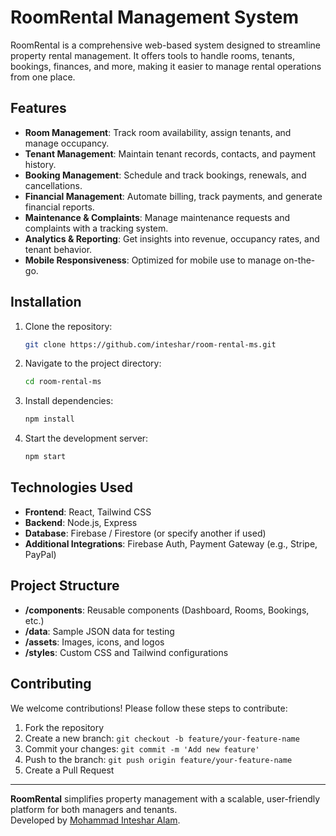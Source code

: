 # RoomRental Management System

RoomRental is a comprehensive web-based system designed to streamline property rental management. It offers tools to handle rooms, tenants, bookings, finances, and more, making it easier to manage rental operations from one place.

## Features

- **Room Management**: Track room availability, assign tenants, and manage occupancy.
- **Tenant Management**: Maintain tenant records, contacts, and payment history.
- **Booking Management**: Schedule and track bookings, renewals, and cancellations.
- **Financial Management**: Automate billing, track payments, and generate financial reports.
- **Maintenance & Complaints**: Manage maintenance requests and complaints with a tracking system.
- **Analytics & Reporting**: Get insights into revenue, occupancy rates, and tenant behavior.
- **Mobile Responsiveness**: Optimized for mobile use to manage on-the-go.

## Installation

1. Clone the repository:
    ```bash
    git clone https://github.com/inteshar/room-rental-ms.git
    ```
2. Navigate to the project directory:
    ```bash
    cd room-rental-ms
    ```
3. Install dependencies:
    ```bash
    npm install
    ```
4. Start the development server:
    ```bash
    npm start
    ```

## Technologies Used

- **Frontend**: React, Tailwind CSS
- **Backend**: Node.js, Express
- **Database**: Firebase / Firestore (or specify another if used)
- **Additional Integrations**: Firebase Auth, Payment Gateway (e.g., Stripe, PayPal)

## Project Structure

- **/components**: Reusable components (Dashboard, Rooms, Bookings, etc.)
- **/data**: Sample JSON data for testing
- **/assets**: Images, icons, and logos
- **/styles**: Custom CSS and Tailwind configurations

## Contributing

We welcome contributions! Please follow these steps to contribute:

1. Fork the repository
2. Create a new branch: `git checkout -b feature/your-feature-name`
3. Commit your changes: `git commit -m 'Add new feature'`
4. Push to the branch: `git push origin feature/your-feature-name`
5. Create a Pull Request
---

**RoomRental** simplifies property management with a scalable, user-friendly platform for both managers and tenants.  
Developed by [Mohammad Inteshar Alam](https://inteshar.vercel.app).
